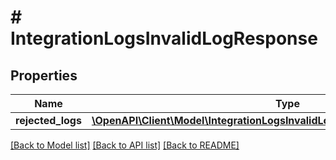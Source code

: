 # # IntegrationLogsInvalidLogResponse

## Properties

Name | Type | Description | Notes
------------ | ------------- | ------------- | -------------
**rejected_logs** | [**\OpenAPI\Client\Model\IntegrationLogsInvalidLogResponseRejectedLogsInner[]**](IntegrationLogsInvalidLogResponseRejectedLogsInner.md) |  | [optional]

[[Back to Model list]](../../README.md#models) [[Back to API list]](../../README.md#endpoints) [[Back to README]](../../README.md)
